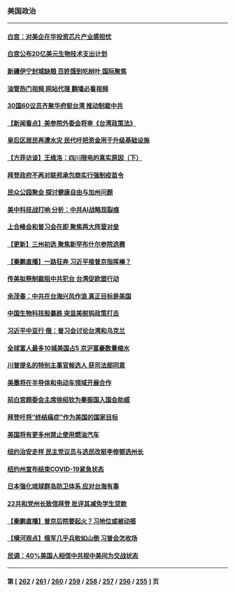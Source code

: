 ### 美国政治
---
#### [白宫：对美企在华投资芯片产业感担忧](../../pages/ncid1078159/n13825122.md?09150445) 
#### [白宫公布20亿美元生物技术支出计划](../../pages/ncid1078159/n13825109.md?09150445) 
#### [新疆伊宁封城缺粮 百姓饿到吃树叶 国际聚焦](../../pages/ncid1078159/n13825062.md?09150445) 
#### [油管热门视频 网站代理 翻墙必看视频](http://209.222.30.114:81/youtube.html?09150445)
#### [30国60议员齐聚华府挺台湾 推动制裁中共](../../pages/ncid1078159/n13824722.md?09150445) 
#### [【新闻看点】美参院外委会将审《台湾政策法》](../../pages/ncid1078159/n13824418.md?09150445) 
#### [皇后区居民再遭水灾 民代吁把资金用于升级基础设施](../../pages/ncid1078159/n13824604.md?09150445) 
#### [【方菲访谈】王维洛：四川限电的真实原因（下）](../../pages/ncid1078159/n13823599.md?09150445) 
#### [拜登政府不再对联邦承包商实行强制疫苗令](../../pages/ncid1078159/n13824414.md?09150445) 
#### [民众公园聚会 探讨健康自由与加州问题](../../pages/ncid1078159/n13824485.md?09150445) 
#### [美中科技战打响 分析：中共AI战略现裂痕](../../pages/ncid1078159/n13824356.md?09150445) 
#### [上合峰会和普习会在即 聚焦两大阵营对垒](../../pages/ncid1078159/n13824392.md?09150445) 
#### [【更新】三州初选 聚焦新罕布什尔参院选赛](../../pages/ncid1078159/n13824318.md?09150445) 
#### [【秦鹏直播】一路狂奔 习近平接普京指挥棒？](../../pages/ncid1078159/n13824416.md?09150445) 
#### [传美拟祭制裁阻中共犯台 台湾促欧盟行动](../../pages/ncid1078159/n13824369.md?09150445) 
#### [余茂春：中共在台海兴风作浪 真正目标是美国](../../pages/ncid1078159/n13824313.md?09150445) 
#### [中国生物科技股暴跌 突显美脱钩政策打击](../../pages/ncid1078159/n13824275.md?09150445) 
#### [习近平中亚行 俄：普习会讨论台湾和乌克兰](../../pages/ncid1078159/n13824173.md?09150445) 
#### [全球富人最多10城美国占5 京沪富豪数量缩水](../../pages/ncid1078159/n13824278.md?09150445) 
#### [川普提名的特别主事官候选人 获司法部同意](../../pages/ncid1078159/n13824228.md?09150445) 
#### [美墨将在半导体和电动车领域开展合作](../../pages/ncid1078159/n13823880.md?09150445) 
#### [前白宫顾委会主席徐绍钦为秦振国入国会助威](../../pages/ncid1078159/n13823795.md?09150445) 
#### [拜登吁将“终结癌症”作为美国的国家目标](../../pages/ncid1078159/n13823762.md?09150445) 
#### [美国将有更多州禁止使用燃油汽车](../../pages/ncid1078159/n13823588.md?09150445) 
#### [纽约治安走样 民主党议员与选民改挺李修顿选州长](../../pages/ncid1078159/n13823725.md?09150445) 
#### [纽约州宣布结束COVID-19紧急状态](../../pages/ncid1078159/n13823701.md?09150445) 
#### [日本强化琉球群岛防卫体系 应对台海有事](../../pages/ncid1078159/n13823710.md?09150445) 
#### [22共和党州长致信拜登 批评其减免学生贷款](../../pages/ncid1078159/n13823615.md?09150445) 
#### [【秦鹏直播】普京后院要起火？习地位或被动摇](../../pages/ncid1078159/n13823594.md?09150445) 
#### [【横河观点】俄军几乎兵败如山倒 习普会怎收场](../../pages/ncid1078159/n13823556.md?09150445) 
#### [民调：40%美国人相信中共视中美间为交战状态](../../pages/ncid1078159/n13823584.md?09150445) 

---
#### 第 [ [262](./262.md?09150445) / [261](./261.md?09150445) / [260](./260.md?09150445) / [259](./259.md?09150445) / [258](./258.md?09150445) / [257](./257.md?09150445) / [256](./256.md?09150445) / [255](./255.md?09150445) ] 页
